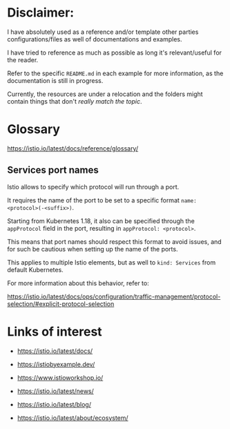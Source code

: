 # Disclaimer:

I have absolutely used as a reference and/or template other parties configurations/files as well of documentations and examples.

I have tried to reference as much as possible as long it's relevant/useful for the reader.

Refer to the specific `README.md` in each example for more information, as the documentation is still in progress.

Currently, the resources are under a relocation and the folders might contain things that don't _really match the topic_.  


# Glossary

https://istio.io/latest/docs/reference/glossary/




## Services port names

Istio allows to specify which protocol will run through a port.

It requires the name of the port to be set to a specific format `name: <protocol>(-<suffix>)`.

Starting from Kubernetes 1.18, it also can be specified through the `appProtocol` field in the port, resulting in `appProtocol: <protocol>`.

This means that port names should respect this format to avoid issues, and for such be cautious when setting up  the name of the ports. 

This applies to multiple Istio elements, but as well to `kind: Services` from default Kubernetes.

For more information about this behavior, refer to:

https://istio.io/latest/docs/ops/configuration/traffic-management/protocol-selection/#explicit-protocol-selection



# Links of interest

- https://istio.io/latest/docs/

- https://istiobyexample.dev/

- https://www.istioworkshop.io/

- https://istio.io/latest/news/

- https://istio.io/latest/blog/

- https://istio.io/latest/about/ecosystem/